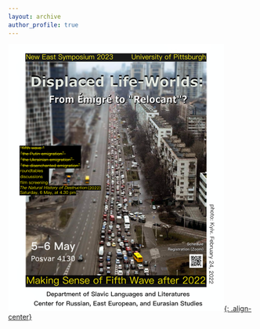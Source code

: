 ```yaml
---
layout: archive
author_profile: true
---
```


[![nes-2023](/img/nes-2023-resize.png "NES 2023"){: .align-center}](/img/nes-2023.png)
